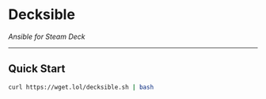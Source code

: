 # Decksible

*Ansible for Steam Deck*

----

## Quick Start

```sh
curl https://wget.lol/decksible.sh | bash
```

